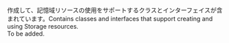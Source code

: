<Namespace Name="Microsoft.Azure.Management.Storage.Fluent">
  <Docs>
    <summary><span data-ttu-id="154c7-101">作成して、記憶域リソースの使用をサポートするクラスとインターフェイスが含まれています。</span><span class="sxs-lookup"><span data-stu-id="154c7-101">Contains classes and interfaces that support creating and using Storage resources.</span></span></summary> 
    <remarks>To be added.</remarks>
  </Docs>
</Namespace>
